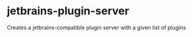 # jetbrains-plugin-server
Creates a jetbrains-compatible plugin server with a given list of plugins
